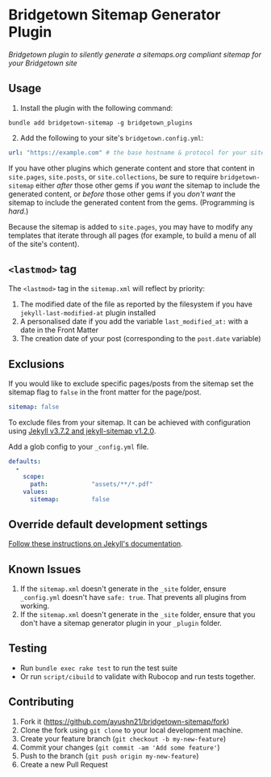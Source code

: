 # Bridgetown Sitemap Generator Plugin

*Bridgetown plugin to silently generate a sitemaps.org compliant sitemap for your Bridgetown site*

## Usage

1. Install the plugin with the following command:

```shell
bundle add bridgetown-sitemap -g bridgetown_plugins
```

2. Add the following to your site's `bridgetown.config.yml`:

```yml
url: "https://example.com" # the base hostname & protocol for your site
```

If you have other plugins which generate content and store that content in `site.pages`, `site.posts`, or `site.collections`, be sure to require `bridgetown-sitemap` either *after* those other gems if you *want* the sitemap to include the generated content, or *before* those other gems if you *don't want* the sitemap to include the generated content from the gems. (Programming is *hard*.)

Because the sitemap is added to `site.pages`, you may have to modify any
templates that iterate through all pages (for example, to build a menu of
all of the site's content).

## `<lastmod>` tag
The `<lastmod>` tag in the `sitemap.xml` will reflect by priority:

1.   The modified date of the file as reported by the filesystem if you have `jekyll-last-modified-at` plugin installed
2.   A personalised date if you add the variable `last_modified_at:` with a date in the Front Matter
3.   The creation date of your post (corresponding to the `post.date` variable)

## Exclusions

If you would like to exclude specific pages/posts from the sitemap set the
sitemap flag to `false` in the front matter for the page/post.

```yml
sitemap: false
```

To exclude files from your sitemap. It can be achieved with configuration using [Jekyll v3.7.2 and jekyll-sitemap v1.2.0](https://github.com/jekyll/jekyll/commit/776433109b96cb644938ffbf9caf4923bdde4d7f).

Add a glob config to your `_config.yml` file.

```yml
defaults:
  -
    scope:
      path:            "assets/**/*.pdf"
    values:
      sitemap:         false
```

## Override default development settings

[Follow these instructions on Jekyll's documentation](https://jekyllrb.com/docs/usage/#override-default-development-settings).

## Known Issues

1. If the `sitemap.xml` doesn't generate in the `_site` folder, ensure `_config.yml` doesn't have `safe: true`. That prevents all plugins from working.
2. If the `sitemap.xml` doesn't generate in the `_site` folder, ensure that you don't have a sitemap generator plugin in your `_plugin` folder.

## Testing

* Run `bundle exec rake test` to run the test suite
* Or run `script/cibuild` to validate with Rubocop and run tests together.

## Contributing

1. Fork it (https://github.com/ayushn21/bridgetown-sitemap/fork)
2. Clone the fork using `git clone` to your local development machine.
3. Create your feature branch (`git checkout -b my-new-feature`)
4. Commit your changes (`git commit -am 'Add some feature'`)
5. Push to the branch (`git push origin my-new-feature`)
6. Create a new Pull Request